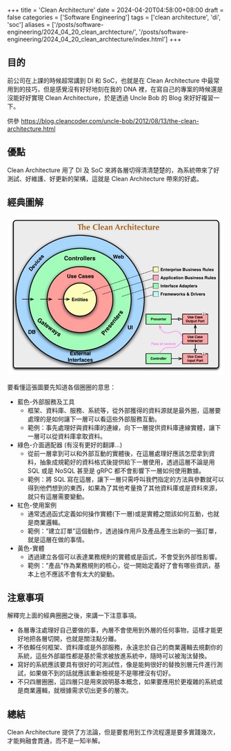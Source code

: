 +++
title = 'Clean Architecture'
date = 2024-04-20T04:58:00+08:00
draft = false
categories = ['Software Engineering']
tags = ['clean architecture', 'di', 'soc']
aliases = ['/posts/software-engineering/2024_04_20_clean_archtecture/', '/posts/software-engineering/2024_04_20_clean_archtecture/index.html']
+++

## 目的

前公司在上課的時候超常講到 DI 和 SoC，也就是在 Clean Architecture 中最常用到的技巧，但是感覺沒有好好地刻在我的 DNA 裡，在寫自己的專案的時候還是沒能好好實現 Clean Architecture，於是透過 Uncle Bob 的 Blog 來好好複習一下。

供參
<https://blog.cleancoder.com/uncle-bob/2012/08/13/the-clean-architecture.html>

## 優點

Clean Architecture 用了 DI 及 SoC 來將各層切得清清楚楚的，為系統帶來了好測試、好維護、好更新的架構，這就是 Clean Architecture 帶來的好處。

## 經典圖解

![Clean Architecture by Uncle Bob](./CleanArchitecture.jpg)

要看懂這張圖要先知道各個圈圈的意思：

- 藍色-外部服務及工具
  - 框架、資料庫、服務、系統等，從外部獲得的資料源就是最外圈，這層要處理的是如何讓下一層可以看這些外部服務互動。
  - 範例：事先處理好與資料庫的連線，向下一層提供資料庫連線實體，讓下一層可以從資料庫拿取資料。
- 綠色-介面適配器 (有沒有更好的翻譯…)
  - 從前一層拿到可以和外部互動的實體後，在這層處理好應該怎麼拿到資料，抽象成規範好的資料格式後提供給下一層使用，透過這層不論是用 SQL 或是 NoSQL 甚至是 gRPC 都不會影響下一層如何使用數據。
  - 範例：將 SQL 寫在這層，讓下一層只需呼叫我們指定的方法與參數就可以得到他們想到的東西，如果為了其他考量換了其他資料庫或是資料來源，就只有這層需要變動。
- 紅色-使用案例
  - 通常透過函式定義如何操作實體(下一層)或是實體之間該如何互動，也就是商業邏輯。
  - 範例：”建立訂單”這個動作，透過操作用戶及產品產生出新的一張訂單，就是這層在做的事情。
- 黃色-實體
  - 透過建立各個可以表達業務規則的實體或是函式，不會受到外部性影響。
  - 範例：”產品”作為業務規則的核心，從一開始定義好了會有哪些資訊，基本上也不應該不會有太大的變動。

## 注意事項

解釋完上面的經典圈圈之後，來講一下注意事項。

- 各層專注處理好自己要做的事，內層不會使用到外層的任何事物，這樣才能更好地把各層切開，也就是關注點分離。
- 不依賴任何框架、資料庫或是外部服務，永遠忠於自己的商業邏輯去規劃你的系統，這些外部屬性都是基於需求被放進系統中，隨時可以被淘汰替換。
- 寫好的系統應該要具有很好的可測試性，像是能夠很好的替換別層元件進行測試，如果做不到的話就應該重新檢視是不是哪裡沒有切好。
- 不只四層圈圈，這四層只是用來說明基本概念，如果要應用於更複雜的系統或是商業邏輯，就根據需求切出更多的層次。

## 總結

Clean Architecture 提供了方法論，但是要套用到工作流程還是要多實踐幾次，才能夠融會貫通，而不是一知半解。
